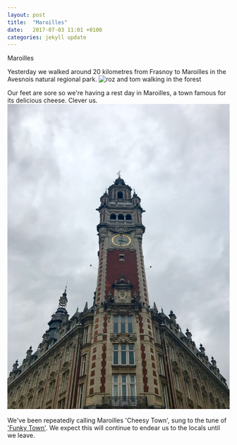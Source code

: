 ```yaml
---
layout: post
title:  "Maroilles"
date:   2017-07-03 11:01 +0100
categories: jekyll update
---
```


Maroilles

Yesterday we walked around 20 kilometres from Frasnoy to Maroilles in the Avesnois natural regional park.
![roz and tom walking in the forest]()

Our feet are sore so we're having a rest day in Maroilles, a town famous for its delicious cheese. Clever us.
![delicious cheese](https://github.com/tombye/trexit/raw/gh-pages/assets/images/IMG-20170627-WA0003.jpg)

We've been repeatedly calling Maroilles 'Cheesy Town', sung to the tune of ['Funky Town'](https://m.youtube.com/watch?v=tVlMFS8CB-k). We expect this will continue to endear us to the locals until we leave. 


